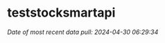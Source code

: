 
<!-- README.md is generated from README.Rmd. Please edit that file -->

# teststocksmartapi

*Date of most recent data pull: 2024-04-30 06:29:34*
